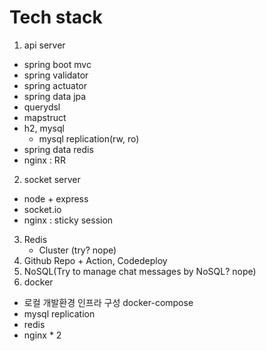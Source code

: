 # Tech stack
 
1. api server 
  - spring boot mvc 
  - spring validator 
  - spring actuator
  - spring data jpa
  - querydsl
  - mapstruct
  - h2, mysql
      - mysql replication(rw, ro) 
  - spring data redis
  - nginx : RR
2. socket server
  - node + express
  - socket.io
  - nginx : sticky session
3. Redis
    - Cluster (try? nope) 
4. Github Repo + Action, Codedeploy
5. NoSQL(Try to manage chat messages by NoSQL? nope)
6. docker    
  - 로컬 개발환경 인프라 구성 docker-compose
  - mysql replication
  - redis
  - nginx * 2